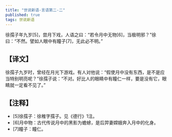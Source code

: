```yaml
---
title: "世说新语-言语第二-二"
published: true
tags: 世说新语
---
```


徐孺子年九岁[5]，尝月下戏，人语之曰：“若令月中无物[6]，当极明邪？”徐曰：“不然。譬如人眼中有瞳子[7]，无此必不明。”

## 【译文】

徐孺子九岁时，曾经在月光下游戏。有人对他说：“假使月中没有东西，是不是应当特别明亮呢？”徐孺子说：“不对。好比人的眼睛中有瞳仁一样，要是没有它，眼睛就一定看不见了。”

## 【注释】

- [5]徐孺子：徐稚字孺子。见《德行》1注。
- [6]月中物：古代传说月中的黑影为蟾蜍，是后羿妻嫦娥奔入月中的化身。
- [7]瞳子：瞳仁。
